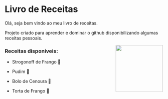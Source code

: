 # Livro de Receitas 

Olá, seja bem vindo ao meu livro de receitas.

Projeto criado para aprender e dominar o github disponibilizando algumas receitas pessoais.

<center>
<img align="right" width="150" src="https://i.imgur.com/Ie88OAY.png">
</center>

### Receitas disponíveis:

- Strogonoff de Frango 🐔

- Pudim 🍮

- Bolo de Cenoura 🍰

- Torta de Frango 🥮
